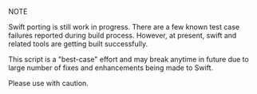 NOTE

Swift porting is still work in progress. There are a few known test case
failures reported during build process. However, at present, swift and related
tools are getting built successfully.

This script is a "best-case" effort and may break anytime in future due to
large number of fixes and enhancements being made to Swift.

Please use with caution.

